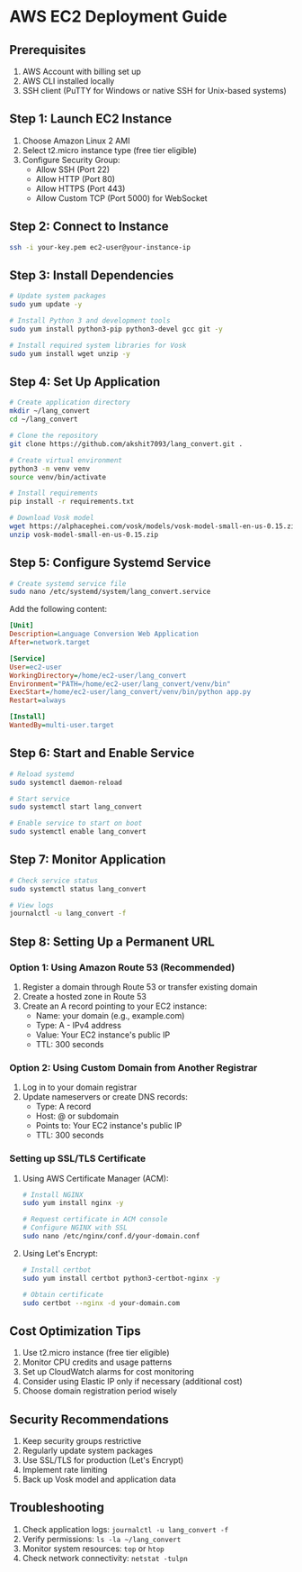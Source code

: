 # AWS EC2 Deployment Guide

## Prerequisites
1. AWS Account with billing set up
2. AWS CLI installed locally
3. SSH client (PuTTY for Windows or native SSH for Unix-based systems)

## Step 1: Launch EC2 Instance
1. Choose Amazon Linux 2 AMI
2. Select t2.micro instance type (free tier eligible)
3. Configure Security Group:
   - Allow SSH (Port 22)
   - Allow HTTP (Port 80)
   - Allow HTTPS (Port 443)
   - Allow Custom TCP (Port 5000) for WebSocket

## Step 2: Connect to Instance
```bash
ssh -i your-key.pem ec2-user@your-instance-ip
```

## Step 3: Install Dependencies
```bash
# Update system packages
sudo yum update -y

# Install Python 3 and development tools
sudo yum install python3-pip python3-devel gcc git -y

# Install required system libraries for Vosk
sudo yum install wget unzip -y
```

## Step 4: Set Up Application
```bash
# Create application directory
mkdir ~/lang_convert
cd ~/lang_convert

# Clone the repository
git clone https://github.com/akshit7093/lang_convert.git .

# Create virtual environment
python3 -m venv venv
source venv/bin/activate

# Install requirements
pip install -r requirements.txt

# Download Vosk model
wget https://alphacephei.com/vosk/models/vosk-model-small-en-us-0.15.zip
unzip vosk-model-small-en-us-0.15.zip
```

## Step 5: Configure Systemd Service
```bash
# Create systemd service file
sudo nano /etc/systemd/system/lang_convert.service
```

Add the following content:
```ini
[Unit]
Description=Language Conversion Web Application
After=network.target

[Service]
User=ec2-user
WorkingDirectory=/home/ec2-user/lang_convert
Environment="PATH=/home/ec2-user/lang_convert/venv/bin"
ExecStart=/home/ec2-user/lang_convert/venv/bin/python app.py
Restart=always

[Install]
WantedBy=multi-user.target
```

## Step 6: Start and Enable Service
```bash
# Reload systemd
sudo systemctl daemon-reload

# Start service
sudo systemctl start lang_convert

# Enable service to start on boot
sudo systemctl enable lang_convert
```

## Step 7: Monitor Application
```bash
# Check service status
sudo systemctl status lang_convert

# View logs
journalctl -u lang_convert -f
```

## Step 8: Setting Up a Permanent URL

### Option 1: Using Amazon Route 53 (Recommended)
1. Register a domain through Route 53 or transfer existing domain
2. Create a hosted zone in Route 53
3. Create an A record pointing to your EC2 instance:
   - Name: your domain (e.g., example.com)
   - Type: A - IPv4 address
   - Value: Your EC2 instance's public IP
   - TTL: 300 seconds

### Option 2: Using Custom Domain from Another Registrar
1. Log in to your domain registrar
2. Update nameservers or create DNS records:
   - Type: A record
   - Host: @ or subdomain
   - Points to: Your EC2 instance's public IP
   - TTL: 300 seconds

### Setting up SSL/TLS Certificate
1. Using AWS Certificate Manager (ACM):
   ```bash
   # Install NGINX
   sudo yum install nginx -y
   
   # Request certificate in ACM console
   # Configure NGINX with SSL
   sudo nano /etc/nginx/conf.d/your-domain.conf
   ```

2. Using Let's Encrypt:
   ```bash
   # Install certbot
   sudo yum install certbot python3-certbot-nginx -y
   
   # Obtain certificate
   sudo certbot --nginx -d your-domain.com
   ```

## Cost Optimization Tips
1. Use t2.micro instance (free tier eligible)
2. Monitor CPU credits and usage patterns
3. Set up CloudWatch alarms for cost monitoring
4. Consider using Elastic IP only if necessary (additional cost)
5. Choose domain registration period wisely

## Security Recommendations
1. Keep security groups restrictive
2. Regularly update system packages
3. Use SSL/TLS for production (Let's Encrypt)
4. Implement rate limiting
5. Back up Vosk model and application data

## Troubleshooting
1. Check application logs: `journalctl -u lang_convert -f`
2. Verify permissions: `ls -la ~/lang_convert`
3. Monitor system resources: `top` or `htop`
4. Check network connectivity: `netstat -tulpn`